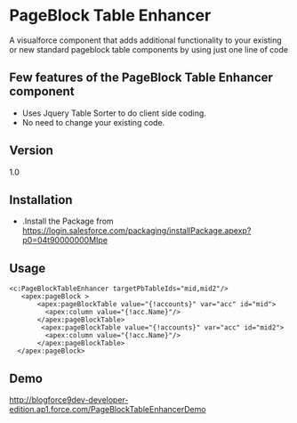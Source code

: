 PageBlock Table Enhancer
=========

A visualforce component that adds additional functionality to your existing or new standard pageblock table components by using just one line of code

Few features of the PageBlock Table Enhancer component
-

* Uses Jquery Table Sorter to do client side coding.
* No need to change your existing code.

Version
-

1.0


Installation
--------------

* .Install the Package from https://login.salesforce.com/packaging/installPackage.apexp?p0=04t90000000MIpe


Usage
-
    <c:PageBlockTableEnhancer targetPbTableIds="mid,mid2"/>    
       <apex:pageBlock >  
           <apex:pageBlockTable value="{!accounts}" var="acc" id="mid">  
             <apex:column value="{!acc.Name}"/>  
           </apex:pageBlockTable>   
            <apex:pageBlockTable value="{!accounts}" var="acc" id="mid2">  
             <apex:column value="{!acc.Name}"/>  
           </apex:pageBlockTable>     
      </apex:pageBlock>   
    
Demo
-
http://blogforce9dev-developer-edition.ap1.force.com/PageBlockTableEnhancerDemo
  
    
